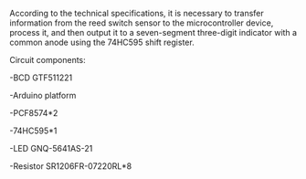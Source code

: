 According to the technical specifications, it is necessary to transfer information from the reed switch sensor to the microcontroller device, process it, and then output it to a seven-segment three-digit indicator with a common anode using the 74HC595 shift register.

Circuit components:

-BCD GTF511221

-Arduino platform

-PCF8574*2

-74HC595*1

-LED GNQ-5641AS-21

-Resistor SR1206FR-07220RL*8
